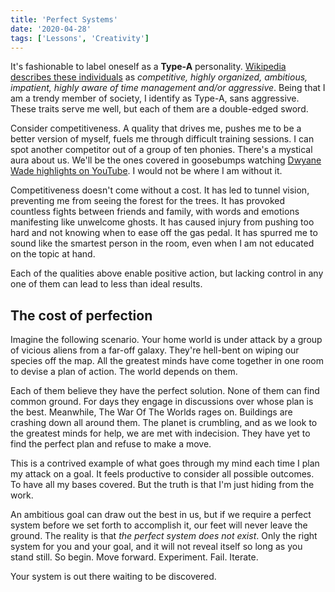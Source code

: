 ```yaml
---
title: 'Perfect Systems'
date: '2020-04-28'
tags: ['Lessons', 'Creativity']
---
```


It's fashionable to label oneself as a **Type-A** personality.
[Wikipedia describes these individuals](https://en.wikipedia.org/wiki/Type_A_and_Type_B_personality_theory)
as _competitive, highly organized, ambitious, impatient, highly aware of time
management and/or aggressive_. Being that I am a trendy member of society, I
identify as Type-A, sans aggressive. These traits serve me well, but each of
them are a double-edged sword.

Consider competitiveness. A quality that drives me, pushes me to be a better
version of myself, fuels me through difficult training sessions. I can spot
another competitor out of a group of ten phonies. There's a mystical aura about
us. We'll be the ones covered in goosebumps watching
[Dwyane Wade highlights on YouTube](https://www.youtube.com/watch?v=mXxIw7UDtt8).
I would not be where I am without it.

Competitiveness doesn't come without a cost. It has led to tunnel vision,
preventing me from seeing the forest for the trees. It has provoked countless
fights between friends and family, with words and emotions manifesting like
unwelcome ghosts. It has caused injury from pushing too hard and not knowing
when to ease off the gas pedal. It has spurred me to sound like the smartest
person in the room, even when I am not educated on the topic at hand.

Each of the qualities above enable positive action, but lacking control in any
one of them can lead to less than ideal results.

## The cost of perfection

Imagine the following scenario. Your home world is under attack by a group of
vicious aliens from a far-off galaxy. They're hell-bent on wiping our species
off the map. All the greatest minds have come together in one room to devise a
plan of action. The world depends on them.

Each of them believe they have the perfect solution. None of them can find
common ground. For days they engage in discussions over whose plan is the best.
Meanwhile, The War Of The Worlds rages on. Buildings are crashing down all
around them. The planet is crumbling, and as we look to the greatest minds for
help, we are met with indecision. They have yet to find the perfect plan and
refuse to make a move.

This is a contrived example of what goes through my mind each time I plan my
attack on a goal. It feels productive to consider all possible outcomes. To have
all my bases covered. But the truth is that I'm just hiding from the work.

An ambitious goal can draw out the best in us, but if we require a perfect
system before we set forth to accomplish it, our feet will never leave the
ground. The reality is that _the perfect system does not exist_. Only the right
system for you and your goal, and it will not reveal itself so long as you stand
still. So begin. Move forward. Experiment. Fail. Iterate.

Your system is out there waiting to be discovered.
